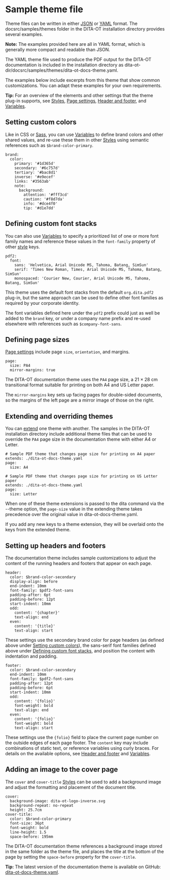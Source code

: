 # Sample theme file

Theme files can be written in either [JSON](https://json.org) or [YAML](https://yaml.org) format. The docsrc/samples/themes folder in the DITA-OT installation directory provides several examples.

**Note:** The examples provided here are all in YAML format, which is generally more compact and readable than JSON.

The YAML theme file used to produce the PDF output for the DITA-OT documentation is included in the installation directory as dita-ot-dir/docsrc/samples/themes/dita-ot-docs-theme.yaml.

The examples below include excerpts from this theme that show common customizations. You can adapt these examples for your own requirements.

**Tip:** For an overview of the elements and other settings that the theme plug-in supports, see [Styles](../resources/theme/Styles.md), [Page settings](../resources/theme/Page-settings.md), [Header and footer](../resources/theme/Header-and-footer.md), and [Variables](../resources/theme/Variables.md).

## Setting custom colors

Like in CSS or [Sass](http://sass-lang.com), you can use [Variables](../resources/theme/Variables.md) to define brand colors and other shared values, and re-use these them in other [Styles](../resources/theme/Styles.md) using semantic references such as `$brand-color-primary`.

```
brand:
  color:
    primary: '#1d365d'
    secondary: '#6c757d'
    tertiary: '#bac8d1'
    inverse: '#e9ecef'
    links: '#3563ab'
    note:
      background:
        attention: '#fff3cd'
        caution: '#f8d7da'
        info: '#dce4f0'
        tip: '#d1e7dd'
```

## Defining custom font stacks

You can also use [Variables](../resources/theme/Variables.md) to specify a prioritized list of one or more font family names and reference these values in the `font-family` property of other [style](../resources/theme/Styles.md) keys.

```
pdf2:
  font:
    sans: 'Helvetica, Arial Unicode MS, Tahoma, Batang, SimSun'
    serif: 'Times New Roman, Times, Arial Unicode MS, Tahoma, Batang, SimSun'
    monospaced: 'Courier New, Courier, Arial Unicode MS, Tahoma, Batang, SimSun'
```

This theme uses the default font stacks from the default `org.dita.pdf2` plug-in, but the same approach can be used to define other font families as required by your corporate identity.

The font variables defined here under the `pdf2` prefix could just as well be added to the `brand` key, or under a company name prefix and re-used elsewhere with references such as `$company-font-sans`.

## Defining page sizes

[Page settings](../resources/theme/Page-settings.md) include page `size`, `orientation`, and margins.

```
page:
  size: PA4
  mirror-margins: true
```

The DITA-OT documentation theme uses the `PA4` page size, a 21 × 28 cm transitional format suitable for printing on both A4 and US Letter paper.

The `mirror-margins` key sets up facing pages for double-sided documents, so the margins of the left page are a mirror image of those on the right.

## Extending and overriding themes

You can [extend](../resources/theme/Extending-themes.md) one theme with another. The samples in the DITA-OT installation directory include additional theme files that can be used to override the `PA4` page size in the documentation theme with either A4 or Letter.

```
# Sample PDF theme that changes page size for printing on A4 paper
extends: ./dita-ot-docs-theme.yaml
page:
  size: A4
```

```
# Sample PDF theme that changes page size for printing on US Letter paper
extends: ./dita-ot-docs-theme.yaml
page:
  size: Letter
```

When one of these theme extensions is passed to the dita command via the --theme option, the `page-size` value in the extending theme takes precedence over the original value in dita-ot-docs-theme.yaml.

If you add any new keys to a theme extension, they will be overlaid onto the keys from the extended theme.

## Setting up headers and footers

The documentation theme includes sample customizations to adjust the content of the running headers and footers that appear on each page.

```
header:
  color: $brand-color-secondary
  display-align: before
  end-indent: 10mm
  font-family: $pdf2-font-sans
  padding-after: 6pt
  padding-before: 12pt
  start-indent: 10mm
  odd:
    content: '{chapter}'
    text-align: end
  even:
    content: '{title}'
    text-align: start
```

These settings use the secondary brand color for page headers \(as defined above under [Setting custom colors](sample-pdf-theme.md#colors)\), the sans-serif font families defined above under [Defining custom font stacks](sample-pdf-theme.md#fonts), and position the content with indentation and padding.

```
footer:
  color: $brand-color-secondary
  end-indent: 10mm
  font-family: $pdf2-font-sans
  padding-after: 12pt
  padding-before: 6pt
  start-indent: 10mm
  odd:
    content: '{folio}'
    font-weight: bold
    text-align: end
  even:
    content: '{folio}'
    font-weight: bold
    text-align: start
```

These settings use the `{folio}` field to place the current page number on the outside edges of each page footer. The `content` key may include combinations of static text, or reference variables using curly braces. For details on the available options, see [Header and footer](../resources/theme/Header-and-footer.md) and [Variables](../resources/theme/Variables.md).

## Adding an image to the cover page

The `cover` and `cover-title` [Styles](../resources/theme/Styles.md) can be used to add a background image and adjust the formatting and placement of the document title.

```
cover:
  background-image: dita-ot-logo-inverse.svg
  background-repeat: no-repeat
  height: 25.7cm
cover-title:
  color: $brand-color-primary
  font-size: 36pt
  font-weight: bold
  line-height: 1.5
  space-before: 195mm
```

The DITA-OT documentation theme references a background image stored in the same folder as the theme file, and places the title at the bottom of the page by setting the `space-before` property for the `cover-title`.

**Tip:** The latest version of the documentation theme is available on GitHub: [dita-ot-docs-theme.yaml](https://github.com/dita-ot/docs/blob/develop/samples/themes/dita-ot-docs-theme.yaml).

